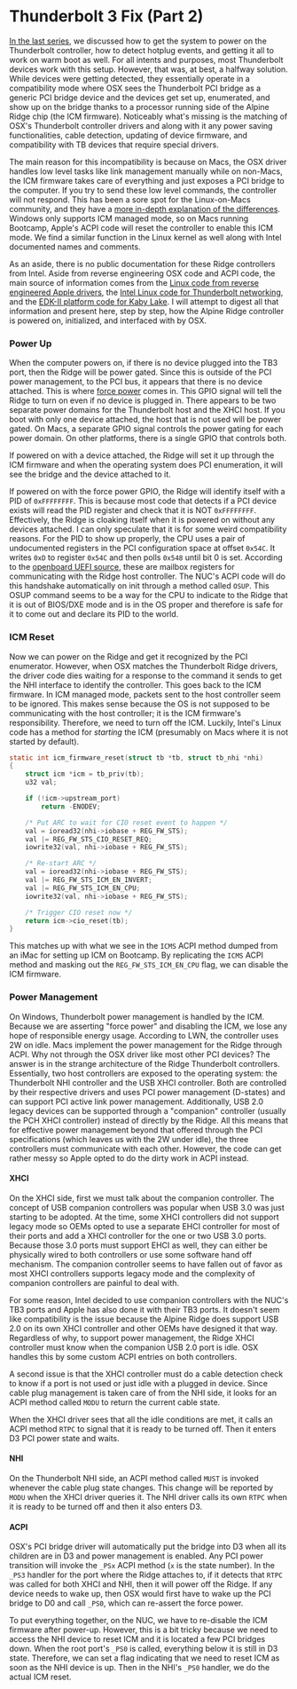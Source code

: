 # Thunderbolt 3 Fix \(Part 2\)

[In the last series](thunderbolt-3-fix.md), we discussed how to get the system to power on the Thunderbolt controller, how to detect hotplug events, and getting it all to work on warm boot as well. For all intents and purposes, most Thunderbolt devices work with this setup. However, that was, at best, a halfway solution. While devices were getting detected, they essentially operate in a compatibility mode where OSX sees the Thunderbolt PCI bridge as a generic PCI bridge device and the devices get set up, enumerated, and show up on the bridge thanks to a processor running side of the Alpine Ridge chip \(the ICM firmware\). Noticeably what's missing is the matching of OSX's Thunderbolt controller drivers and along with it any power saving functionalities, cable detection, updating of device firmware, and compatibility with TB devices that require special drivers.

The main reason for this incompatibility is because on Macs, the OSX driver handles low level tasks like link management manually while on non-Macs, the ICM firmware takes care of everything and just exposes a PCI bridge to the computer. If you try to send these low level commands, the controller will not respond. This has been a sore spot for the Linux-on-Macs community, and they have a [more in-depth explanation of the differences](https://lwn.net/Articles/707616/). Windows only supports ICM managed mode, so on Macs running Bootcamp, Apple's ACPI code will reset the controller to enable this ICM mode. We find a similar function in the Linux kernel as well along with Intel documented names and comments.

As an aside, there is no public documentation for these Ridge controllers from Intel. Aside from reverse engineering OSX code and ACPI code, the main source of information comes from the [Linux code from reverse engineered Apple drivers](https://github.com/intel/thunderbolt-software-kernel-tree/tree/master/drivers/thunderbolt), the [Intel Linux code for Thunderbolt networking](https://github.com/intel/thunderbolt-software-kernel-tree/tree/networking/drivers/thunderbolt/icm), and the [EDK-II platform code for Kaby Lake](https://github.com/tianocore/edk2-platforms/tree/master/Platform/Intel/KabylakeOpenBoardPkg/Features/Tbt). I will attempt to digest all that information and present here, step by step, how the Alpine Ridge controller is powered on, initialized, and interfaced with by OSX.

### Power Up

When the computer powers on, if there is no device plugged into the TB3 port, then the Ridge will be power gated. Since this is outside of the PCI power management, to the PCI bus, it appears that there is no device attached. This is where [force power](thunderbolt-3-fix.md#force-power) comes in. This GPIO signal will tell the Ridge to turn on even if no device is plugged in. There appears to be two separate power domains for the Thunderbolt host and the XHCI host. If you boot with only one device attached, the host that is not used will be power gated. On Macs, a separate GPIO signal controls the power gating for each power domain. On other platforms, there is a single GPIO that controls both.

If powered on with a device attached, the Ridge will set it up through the ICM firmware and when the operating system does PCI enumeration, it will see the bridge and the device attached to it.

If powered on with the force power GPIO, the Ridge will identify itself with a PID of `0xFFFFFFFF`. This is because most code that detects if a PCI device exists will read the PID register and check that it is NOT `0xFFFFFFFF`. Effectively, the Ridge is cloaking itself when it is powered on without any devices attached. I can only speculate that it is for some weird compatibility reasons. For the PID to show up properly, the CPU uses a pair of undocumented registers in the PCI configuration space at offset `0x54C`. It writes `0xD` to register `0x54C` and then polls `0x548` until bit 0 is set. According to the [openboard UEFI source](https://github.com/tianocore/edk2-platforms/blob/master/Platform/Intel/KabylakeOpenBoardPkg/Features/Tbt/Include/Library/TbtCommonLib.h#L17-L18), these are mailbox registers for communicating with the Ridge host controller. The NUC's ACPI code will do this handshake automatically on init through a method called `OSUP`. This OSUP command seems to be a way for the CPU to indicate to the Ridge that it is out of BIOS/DXE mode and is in the OS proper and therefore is safe for it to come out and declare its PID to the world.

### ICM Reset

Now we can power on the Ridge and get it recognized by the PCI enumerator. However, when OSX matches the Thunderbolt Ridge drivers, the driver code dies waiting for a response to the command it sends to get the NHI interface to identify the controller. This goes back to the ICM firmware. In ICM managed mode, packets sent to the host controller seem to be ignored. This makes sense because the OS is not supposed to be communicating with the host controller; it is the ICM firmware's responsibility. Therefore, we need to turn off the ICM. Luckily, Intel's Linux code has a method for _starting_ the ICM \(presumably on Macs where it is not started by default\).

```c
static int icm_firmware_reset(struct tb *tb, struct tb_nhi *nhi)
{
    struct icm *icm = tb_priv(tb);
    u32 val;

    if (!icm->upstream_port)
        return -ENODEV;

    /* Put ARC to wait for CIO reset event to happen */
    val = ioread32(nhi->iobase + REG_FW_STS);
    val |= REG_FW_STS_CIO_RESET_REQ;
    iowrite32(val, nhi->iobase + REG_FW_STS);

    /* Re-start ARC */
    val = ioread32(nhi->iobase + REG_FW_STS);
    val |= REG_FW_STS_ICM_EN_INVERT;
    val |= REG_FW_STS_ICM_EN_CPU;
    iowrite32(val, nhi->iobase + REG_FW_STS);

    /* Trigger CIO reset now */
    return icm->cio_reset(tb);
}
```

This matches up with what we see in the `ICMS` ACPI method dumped from an iMac for setting up ICM on Bootcamp. By replicating the `ICMS` ACPI method and masking out the `REG_FW_STS_ICM_EN_CPU` flag, we can disable the ICM firmware.

### Power Management

On Windows, Thunderbolt power management is handled by the ICM. Because we are asserting "force power" and disabling the ICM, we lose any hope of responsible energy usage. According to LWN, the controller uses 2W on idle. Macs implement the power management for the Ridge through ACPI. Why not through the OSX driver like most other PCI devices? The answer is in the strange architecture of the Ridge Thunderbolt controllers. Essentially, two host controllers are exposed to the operating system: the Thunderbolt NHI controller and the USB XHCI controller. Both are controlled by their respective drivers and uses PCI power management \(D-states\) and can support PCI active link power management. Additionally, USB 2.0 legacy devices can be supported through a "companion" controller \(usually the PCH XHCI controller\) instead of directly by the Ridge. All this means that for effective power management beyond that offered through the PCI specifications \(which leaves us with the 2W under idle\), the three controllers must communicate with each other. However, the code can get rather messy so Apple opted to do the dirty work in ACPI instead.

#### XHCI

On the XHCI side, first we must talk about the companion controller. The concept of USB companion controllers was popular when USB 3.0 was just starting to be adopted. At the time, some XHCI controllers did not support legacy mode so OEMs opted to use a separate EHCI controller for most of their ports and add a XHCI controller for the one or two USB 3.0 ports. Because those 3.0 ports must support EHCI as well, they can either be physically wired to both controllers or use some software hand off mechanism. The companion controller seems to have fallen out of favor as most XHCI controllers supports legacy mode and the complexity of companion controllers are painful to deal with.

For some reason, Intel decided to use companion controllers with the NUC's TB3 ports and Apple has also done it with their TB3 ports. It doesn't seem like compatibility is the issue because the Alpine Ridge does support USB 2.0 on its own XHCI controller and other OEMs have designed it that way. Regardless of why, to support power management, the Ridge XHCI controller must know when the companion USB 2.0 port is idle. OSX handles this by some custom ACPI entries on both controllers.

A second issue is that the XHCI controller must do a cable detection check to know if a port is not used or just idle with a plugged in device. Since cable plug management is taken care of from the NHI side, it looks for an ACPI method called `MODU` to return the current cable state.

When the XHCI driver sees that all the idle conditions are met, it calls an ACPI method `RTPC` to signal that it is ready to be turned off. Then it enters D3 PCI power state and waits.

#### NHI

On the Thunderbolt NHI side, an ACPI method called `MUST` is invoked whenever the cable plug state changes. This change will be reported by `MODU` when the XHCI driver queries it. The NHI driver calls its own `RTPC` when it is ready to be turned off and then it also enters D3.

#### ACPI

OSX's PCI bridge driver will automatically put the bridge into D3 when all its children are in D3 and power management is enabled. Any PCI power transition will invoke the `_PSx` ACPI method \(`x` is the state number\). In the `_PS3` handler for the port where the Ridge attaches to, if it detects that `RTPC` was called for both XHCI and NHI, then it will power off the Ridge. If any device needs to wake up, then OSX would first have to wake up the PCI bridge to D0 and call `_PS0`, which can re-assert the force power.

To put everything together, on the NUC, we have to re-disable the ICM firmware after power-up. However, this is a bit tricky because we need to access the NHI device to reset ICM and it is located a few PCI bridges down. When the root port's `_PS0` is called, everything below it is still in D3 state. Therefore, we can set a flag indicating that we need to reset ICM as soon as the NHI device is up. Then in the NHI's `_PS0` handler, we do the actual ICM reset.

